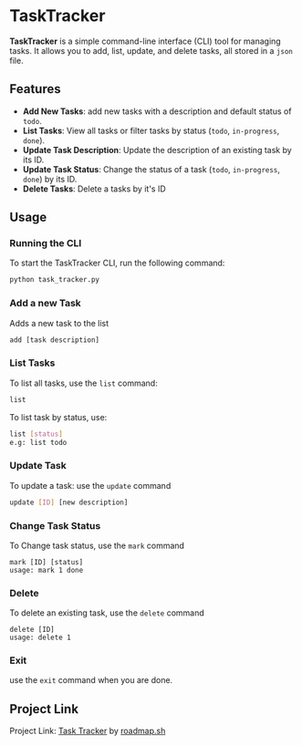 # TaskTracker

**TaskTracker** is a simple command-line interface (CLI) tool for managing tasks. It allows you to add, list, update, and delete tasks, all stored in a `json` file.

## Features

- **Add New Tasks**:  add new tasks with a description and default status of `todo`.
- **List Tasks**: View all tasks or filter tasks by status (`todo`, `in-progress`, `done`).
- **Update Task Description**: Update the description of an existing task by its ID.
- **Update Task Status**: Change the status of a task (`todo`, `in-progress`, `done`) by  its ID.
- **Delete Tasks**: Delete a tasks by it's ID


## Usage

### Running the CLI

To start the TaskTracker CLI, run the following command:

```bash
python task_tracker.py
```

### Add a new Task
Adds a new task to the list
```bash
add [task description]
```

### List Tasks
To list all tasks, use the `list` command:
```bash
list
```
To list task by status, use:
```bash
list [status]
e.g: list todo
```
### Update Task 
To update a task: use the `update` command
```bash
update [ID] [new description]
```

### Change Task Status
To Change task status, use the `mark` command
```shell
mark [ID] [status]
usage: mark 1 done
```

### Delete
To delete an existing task, use the `delete` command
```shell
delete [ID]
usage: delete 1
```

### Exit
use the `exit` command when you are done.

## Project Link
Project Link: [Task Tracker](https://roadmap.sh/projects/task-tracker) by [roadmap.sh](https://roadmap.sh)

